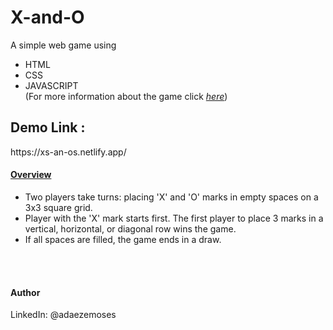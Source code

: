 # X-and-O

A simple web game using 
* HTML
* CSS
* JAVASCRIPT</br>
(For more information about the game click <a href="https://en.wikipedia.org/wiki/Tic-tac-toe" ><i>here</i></a>)

<h2>Demo Link :</h2>
https://xs-an-os.netlify.app/

<u><h4>Overview</h4></u>
* Two players take turns: placing 'X' and 'O' marks in empty spaces on a 3x3 square grid.
* Player with the 'X' mark starts first. The first player to place 3 marks in a vertical, horizontal, or diagonal row wins the game.
* If all spaces are filled, the game ends in a draw.


</br>
</br>
<h4>Author</h4>
LinkedIn: @adaezemoses
